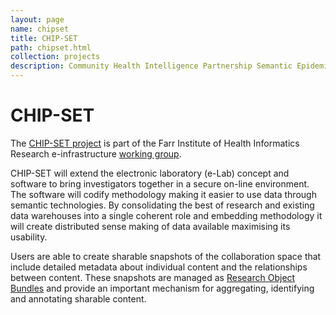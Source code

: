```yaml
---
layout: page
name: chipset
title: CHIP-SET
path: chipset.html
collection: projects
description: Community Health Intelligence Partnership Semantic Epidemiology Toolkit
---
```


# CHIP-SET

The [CHIP-SET project](http://www.farrinstitute.org/centre/HeRC/67_EInfrastructure.html) is part of the Farr Institute of Health
Informatics Research e-infrastructure [working group](http://www.farrinstitute.org/5_EInfrastructure.html).

CHIP-SET will extend the electronic laboratory (e-Lab) concept and software to
bring investigators together in a secure on-line environment. The
software will codify methodology making it easier to use data through
semantic technologies. By consolidating the best of research and
existing data warehouses into a single coherent role and embedding
methodology it will create distributed sense making of data available
maximising its usability.

Users are able to create sharable snapshots of the collaboration space
that include detailed metadata about individual content and the
relationships between content. These snapshots are managed as
[Research Object Bundles](http://www.researchobject.org/) and provide
an important mechanism for aggregating, identifying and annotating
sharable content.
